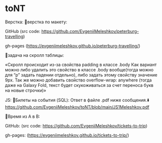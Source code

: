 # toNT

Верстка:
🔘верстка по макету:

  GitHub (src code: https://github.com/EvgeniiMeleshkov/peterburg-travelling)
  
  gh-pages (https://evgeniimeleshkov.github.io/peterburg-travelling/)
  
🔘задача на скролл таблицы:

  «Скролл происходит из-за свойства padding в классе .body
  Как вариант можно либо удалить это свойство в классе .body вообще(тогда можно для “р” задать падении отдельно), либо задать этому свойству значение 9px.
  Так же можно добавить свойство overflow-wrap: anywhere (тогда даже на Galaxy Fold, текст будет скукоживаться за счет переноса букв на новые строчки)»

JS:
🔘Билеты на события (SQL):
     Ответ в файле .pdf ниже сообщения.⬇️
     https://github.com/EvgeniiMeleshkov/toNT/blob/main/JS1Meleshkov.pdf
     
🔘Время из А в В: 

  GitHub: (src code: https://github.com/EvgeniiMeleshkov/tickets-to-trip)
  
  gh-pages: (https://evgeniimeleshkov.github.io/tickets-to-trip/)
